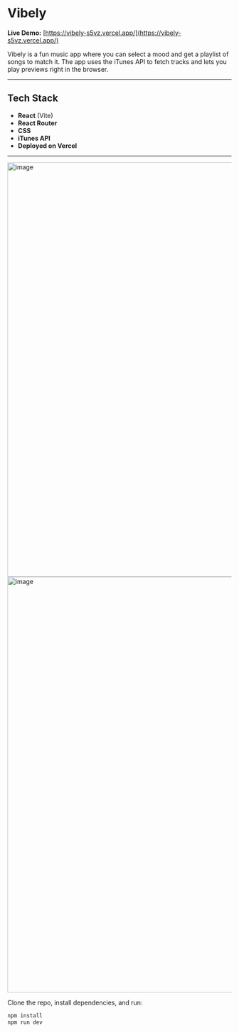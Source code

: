 # Vibely

**Live Demo:** [https://vibely-s5vz.vercel.app/](https://vibely-s5vz.vercel.app/)

Vibely is a fun music app where you can select a mood and get a playlist of songs to match it. The app uses the iTunes API to fetch tracks and lets you play previews right in the browser.

---

## Tech Stack
- **React** (Vite)
- **React Router**
- **CSS**
- **iTunes API**
- **Deployed on Vercel**

---
<img width="1905" height="932" alt="image" src="https://github.com/user-attachments/assets/a7ba8f05-3456-41ec-b43a-43bb3212ddff" />
<img width="1876" height="935" alt="image" src="https://github.com/user-attachments/assets/b4285240-0d82-4cf8-94a2-211a05a45342" />

Clone the repo, install dependencies, and run:

```bash
npm install
npm run dev

